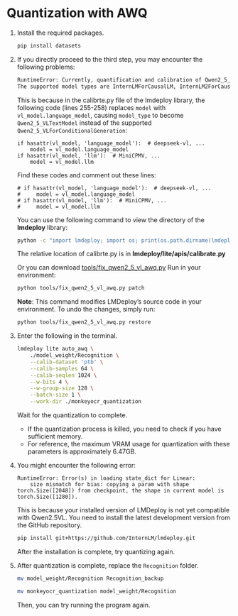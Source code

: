 # Quantization with AWQ

1.  Install the required packages.
    ```bash
    pip install datasets
    ```
2.  If you directly proceed to the third step, you may encounter the following problems:
    ```bash
    RuntimeError: Currently, quantification and calibration of Qwen2_5_VLTextModel are not supported.
    The supported model types are InternLMForCausalLM, InternLM2ForCausalLM, InternLM3ForCausalLM, QWenLMHeadModel, Qwen2ForCausalLM, Qwen3ForCausalLM, BaiChuanForCausalLM, BaichuanForCausalLM, LlamaForCausalLM, LlavaLlamaForCausalLM,MGMLlamaForCausalLM, InternLMXComposer2ForCausalLM, Phi3ForCausalLM, ChatGLMForConditionalGeneration, MixtralForCausalLM, Qwen2VLForConditionalGeneration, Qwen2_5_VLForConditionalGeneration, MistralForCausalLM.
    ```
    This is because in the calibrte.py file of the lmdeploy library, the following code (lines 255-258) replaces `model` with `vl_model.language_model`, causing `model_type` to become `Qwen2_5_VLTextModel` instead of the supported `Qwen2_5_VLForConditionalGeneration`:
    ```
    if hasattr(vl_model, 'language_model'):  # deepseek-vl, ...
        model = vl_model.language_model
    if hasattr(vl_model, 'llm'):  # MiniCPMV, ...
        model = vl_model.llm
    ```
    Find these codes and comment out these lines:
    ```
    # if hasattr(vl_model, 'language_model'):  # deepseek-vl, ...
    #     model = vl_model.language_model
    # if hasattr(vl_model, 'llm'):  # MiniCPMV, ...
    #     model = vl_model.llm
    ```    
    You can use the following command to view the directory of the **lmdeploy** library:
    ```bash    
    python -c "import lmdeploy; import os; print(os.path.dirname(lmdeploy.__file__))"
    ```    
    The relative location of calibrte.py is in **lmdeploy/lite/apis/calibrate.py**

    Or you can download [tools/fix_qwen2_5_vl_awq.py](https://github.com/Yuliang-Liu/MonkeyOCR/blob/main/tools/fix_qwen2_5_vl_awq.py)
    Run in your environment:
    ```bash
    python tools/fix_qwen2_5_vl_awq.py patch
    ```
    **Note**: This command modifies LMDeploy’s source code in your environment. To undo the changes, simply run:
    ```bash
    python tools/fix_qwen2_5_vl_awq.py restore
    ```
    
3.  Enter the following in the terminal.
    ```bash
    lmdeploy lite auto_awq \
        ./model_weight/Recognition \
        --calib-dataset 'ptb' \
        --calib-samples 64 \
        --calib-seqlen 1024 \
        --w-bits 4 \
        --w-group-size 128 \
        --batch-size 1 \
        --work-dir ./monkeyocr_quantization
    ```
    Wait for the quantization to complete.
    * If the quantization process is killed, you need to check if you have sufficient memory.
    * For reference, the maximum VRAM usage for quantization with these parameters is approximately 6.47GB.

4.  You might encounter the following error:
    ```
    RuntimeError: Error(s) in loading state_dict for Linear:
        size mismatch for bias: copying a param with shape torch.Size([2048]) from checkpoint, the shape in current model is torch.Size([1280]).
    ```
    This is because your installed version of LMDeploy is not yet compatible with Qwen2.5VL. You need to install the latest development version from the GitHub repository.
    ```bash
    pip install git+https://github.com/InternLM/lmdeploy.git
    ```
    After the installation is complete, try quantizing again.

5.  After quantization is complete, replace the `Recognition` folder.
    ```bash
    mv model_weight/Recognition Recognition_backup

    mv monkeyocr_quantization model_weight/Recognition
    ```
    Then, you can try running the program again.
